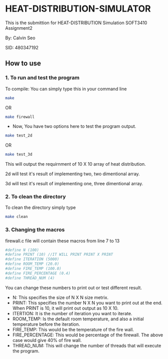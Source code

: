 # HEAT-DISTRIBUTION-SIMULATOR

This is the submittion for HEAT-DISTRIBUTION Simulation SOFT3410 Assignment2

By: Calvin Seo

SID: 480347192

## How to use

### 1. To run and test the program 

To compile: You can simply type this in your command line
```bash
make
```
OR
```bash
make firewall
```

- Now, You have two options here to test the program output.

```bash
make test_2d
```
OR
```bash
make test_3d
```

This will output the requirnment of 10 X 10 array of heat distribution. 

2d will test it's result of implementing two, two dimentional array.

3d will test it's result of implementing one, three dimentional array. 

### 2. To clean the directory

To clean the directory simply type
```bash
make clean
```

### 3. Changing the macros

firewall.c file will contain these macros from line 7 to 13

```bash
#define N (100)
#define PRINT (10) //IT WILL PRINT PRINT X PRINT 
#define ITERATION (5000) 
#define ROOM_TEMP (20.0)
#define FIRE_TEMP (100.0)
#define FIRE_PERCENTAGE (0.4)
#define THREAD_NUM (4)
```
You can change these numbers to print out or test different result.

- N: This specifies the size of N X N size metrix. 
- PRINT: This specifies the number N X N you want to print out at the end. When PRINT is 10, it will print out output as 10 X 10. 
- ITERTION: It is the number of iteration you want to iterate.
- ROOM_TEMP: Is the default room temperature, and also a initial temperature before the iteration.
- FIRE_TEMP: This would be the temperature of the fire wall.
- FIRE_PERCENTAGE: This would be percentage of the firewall. The above case would give 40% of fire wall.
- THREAD_NUM: This will change the number of threads that will execute the program.

